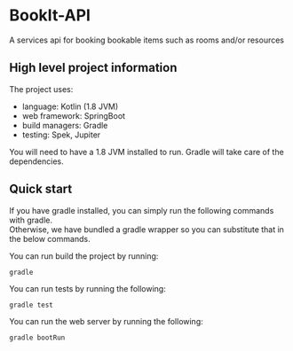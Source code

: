 # BookIt-API

A services api for booking bookable items such as rooms and/or resources

## High level project information

The project uses:
 
 - language: Kotlin (1.8 JVM) 
 - web framework: SpringBoot
 - build managers: Gradle
 - testing: Spek, Jupiter

You will need to have a 1.8 JVM installed to run.  Gradle will take care of the 
dependencies.

## Quick start

If you have gradle installed, you can simply run the following commands with gradle.  
Otherwise, we have bundled a gradle wrapper so you can substitute that in the below commands.

You can run build the project by running:
```$xslt
gradle
```  

You can run tests by running the following:
```$xslt
gradle test
```

You can run the web server by running the following:
```$xslt
gradle bootRun
```
